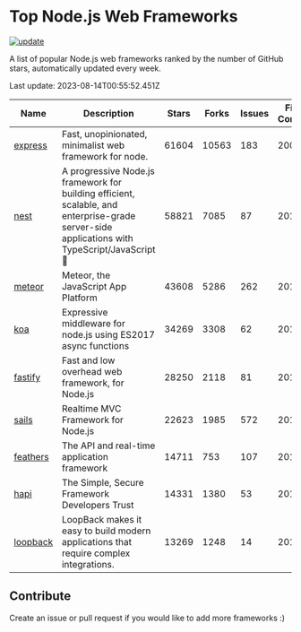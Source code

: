 # Top Node.js Web Frameworks

[![update](https://github.com/sunnysid3up/nodejs-web-frameworks/actions/workflows/update.yml/badge.svg)](https://github.com/sunnysid3up/nodejs-web-frameworks/actions/workflows/update.yml)

A list of popular Node.js web frameworks ranked by the number of GitHub stars, automatically updated every week.

Last update: 2023-08-14T00:55:52.451Z

| Name          | Description          | Stars                     | Forks          | Issues               | First Commit        | Last Commit         | Language          |
|---------------|----------------------|---------------------------|----------------|----------------------|---------------------|---------------------|-------------------|
| [express](https://github.com/expressjs/express) | Fast, unopinionated, minimalist web framework for node. | 61604 | 10563 | 183 | 2009 | 2023-08-14 | JS |
| [nest](https://github.com/nestjs/nest) | A progressive Node.js framework for building efficient, scalable, and enterprise-grade server-side applications with TypeScript/JavaScript 🚀 | 58821 | 7085 | 87 | 2017 | 2023-08-13 | TS |
| [meteor](https://github.com/meteor/meteor) | Meteor, the JavaScript App Platform | 43608 | 5286 | 262 | 2012 | 2023-08-13 | JS |
| [koa](https://github.com/koajs/koa) | Expressive middleware for node.js using ES2017 async functions | 34269 | 3308 | 62 | 2013 | 2023-08-13 | JS |
| [fastify](https://github.com/fastify/fastify) | Fast and low overhead web framework, for Node.js | 28250 | 2118 | 81 | 2016 | 2023-08-13 | JS |
| [sails](https://github.com/balderdashy/sails) | Realtime MVC Framework for Node.js | 22623 | 1985 | 572 | 2012 | 2023-08-13 | JS |
| [feathers](https://github.com/feathersjs/feathers) | The API and real-time application framework | 14711 | 753 | 107 | 2011 | 2023-08-12 | TS |
| [hapi](https://github.com/hapijs/hapi) | The Simple, Secure Framework Developers Trust | 14331 | 1380 | 53 | 2011 | 2023-08-13 | JS |
| [loopback](https://github.com/strongloop/loopback) | LoopBack makes it easy to build modern applications that require complex integrations. | 13269 | 1248 | 14 | 2013 | 2023-08-12 | JS |

## Contribute 

Create an issue or pull request if you would like to add more frameworks :)
